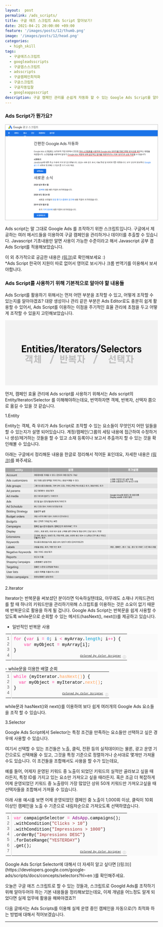 ```yaml
---
layout:  post
permalink: /ads_scripts/
title: 구글 애즈 스크립트 Ads Script 알아보기!
date: 2021-04-21 20:00:00 +09:00
feature: '/images/posts/12/thumb.png'
image: '/images/posts/12/head.png'
categories:
  - high_skill
tags:
  - 구글애즈스크립트
  - googleadsscripts
  - 구글앱스스크립트
  - adsscripts
  - 구글캠페인최적화
  - 구글스크립트
  - 구글자동입찰
  - googleappsscript
description: 구글 캠페인 관리를 손쉽게 자동화 할 수 있는 Google Ads Script를 알아보자!
---
```


### Ads Script가 뭔가요?

![ads_script](/images/posts/12/adsscript.png)

Ads script는 말 그대로 Google Ads 를 조작하기 위한 스크립트입니다. 구글에서 제공하는 여러 메서드들을 이용하여 구글 캠페인을 관리하거나 데이터를 추출할 수 있습니다. Javascript 기초내용만 알면 사용이 가능한 수준이라고 해서 Javascript 공부 겸 Ads Script를 적용해보았습니다.

이 외 추가적으로 궁금한 내용은 [(링크)](https://developers.google.com/google-ads/scripts?hl=en)로 확인해보세요 :)
<br>*Ads Script 한국어 지원이 따로 없어서 영어로 보시거나 크롬 번역기를 이용해서 보셔야합니다.

### Ads Script를 사용하기 위해 기본적으로 알아야 할 내용들

Ads Script를 활용하기 위해서는 먼저 어떤 부분을 조작할 수 있고, 어떻게 조작할 수 있는지를 알아야겠죠?
대량 생성이나 관리 같은 부분은 Ads Editor로도 충분히 쉽게 활용할 수 있어서, Ads Script를 이용하는 이점을 주기적인 효율 관리에 초첨을 두고 어떻게 조작할 수 있을지 고민해보았습니다.

![ads_script_element](/images/posts/12/adsscript_element.png)


먼저, 캠페인 효율 관리에 Ads script를 사용하기 위해서는 Ads script의 Entity/Iterator/Selector 를 이해해야하는데요, 번역하자면 객체, 반복자, 선택자 쯤으로 옮길 수 있을 것 같습니다.

1.Entity

Entity는 객체, 즉 우리가 Ads Script로 조작할 수 있는 요소들이 무엇인지 어떤 일들을 할 수 있는지가 설명 되어있습니다. 계정/캠페인/그룹의 세팅 내용에 접근하여 수정하거나 생성/제거하는 것들을 할 수 있고 소재 등록이나 보고서 추출까지 할 수 있는 것을 확인해볼 수 있습니다.

아래는 구글에서 정리해둔 내용을 한글로 정리해서 적어둔 표인데요, 자세한 내용은 [(링크)](https://developers.google.com/google-ads/scripts/docs/features/entities?hl=en
)를 봐주세요.

![ads_script_entites](/images/posts/12/entities.png)


2.Iterator

Iterator는 반복문을 써보셨던 분이라면 익숙하실텐데요, 아무래도 소재나 키워드관리를 할 때 하나의 키워드만을 관리하기위해 스크립트를 이용하는 것은 소요이 없기 때문에 반복문으로 활용을 하게 될 겁니다. Google Ads Script는 반복문을 쉽게 사용할 수 있도록 while문으로 순회할 수 있는 메서드(hasNext(), next())를 제공하고 있습니다.

- 일반적인 반복문 사용

<div class="colorscripter-code" style="color:#010101;font-family:Consolas, 'Liberation Mono', Menlo, Courier, monospace !important; position:relative !important;overflow:auto"><table class="colorscripter-code-table" style="margin:0;padding:0;border:none;background-color:#fafafa;border-radius:4px;" cellspacing="0" cellpadding="0"><tr><td style="padding:6px;border-right:2px solid #e5e5e5"><div style="margin:0;padding:0;word-break:normal;text-align:right;color:#666;font-family:Consolas, 'Liberation Mono', Menlo, Courier, monospace !important;line-height:130%"><div style="line-height:130%">1</div><div style="line-height:130%">2</div><div style="line-height:130%">3</div><div style="line-height:130%">4</div></div></td><td style="padding:6px 0;text-align:left"><div style="margin:0;padding:0;color:#010101;font-family:Consolas, 'Liberation Mono', Menlo, Courier, monospace !important;line-height:130%"><div style="padding:0 6px; white-space:pre; line-height:130%"><span style="color:#ff3399">for</span>&nbsp;(<span style="color:#ff3399">var</span>&nbsp;i&nbsp;<span style="color:#039C43"></span><span style="color:#ff3399">=</span>&nbsp;<span style="color:#308ce5">0</span>;&nbsp;i&nbsp;<span style="color:#039C43"></span><span style="color:#ff3399">&lt;</span>&nbsp;myArray.<span style="color:#0099cc">length</span>;&nbsp;i<span style="color:#039C43"></span><span style="color:#ff3399">+</span><span style="color:#039C43"></span><span style="color:#ff3399">+</span>)&nbsp;{</div><div style="padding:0 6px; white-space:pre; line-height:130%">&nbsp;&nbsp;&nbsp;&nbsp;<span style="color:#ff3399">var</span>&nbsp;myObject&nbsp;<span style="color:#039C43"></span><span style="color:#ff3399">=</span>&nbsp;myArray[i];</div><div style="padding:0 6px; white-space:pre; line-height:130%">}&nbsp;</div><div style="padding:0 6px; white-space:pre; line-height:130%">&nbsp;</div></div><div style="text-align:right;margin-top:-13px;margin-right:5px;font-size:9px;font-style:italic"><a href="http://colorscripter.com/info#e" target="_blank" style="color:#e5e5e5text-decoration:none">Colored by Color Scripter</a></div></td><td style="vertical-align:bottom;padding:0 2px 4px 0"><a href="http://colorscripter.com/info#e" target="_blank" style="text-decoration:none;color:white"><span style="font-size:9px;word-break:normal;background-color:#e5e5e5;color:white;border-radius:10px;padding:1px">cs</span></a></td></tr></table></div>
<br>
- while문을 이용한 배열 순회

<div class="colorscripter-code" style="color:#010101;font-family:Consolas, 'Liberation Mono', Menlo, Courier, monospace !important; position:relative !important;overflow:auto"><table class="colorscripter-code-table" style="margin:0;padding:0;border:none;background-color:#fafafa;border-radius:4px;" cellspacing="0" cellpadding="0"><tr><td style="padding:6px;border-right:2px solid #e5e5e5"><div style="margin:0;padding:0;word-break:normal;text-align:right;color:#666;font-family:Consolas, 'Liberation Mono', Menlo, Courier, monospace !important;line-height:130%"><div style="line-height:130%">1</div><div style="line-height:130%">2</div><div style="line-height:130%">3</div><div style="line-height:130%">4</div></div></td><td style="padding:6px 0;text-align:left"><div style="margin:0;padding:0;color:#010101;font-family:Consolas, 'Liberation Mono', Menlo, Courier, monospace !important;line-height:130%"><div style="padding:0 6px; white-space:pre; line-height:130%"><span style="color:#ff3399">while</span>&nbsp;(myIterator.<span style="color:#ff9b51">hasNext()</span>)&nbsp;{</div><div style="padding:0 6px; white-space:pre; line-height:130%">&nbsp;&nbsp;<span style="color:#ff3399">var</span>&nbsp;myObject&nbsp;<span style="color:#039C43"></span><span style="color:#ff3399">=</span>&nbsp;myIterator.<span style="color:#ff9b51">next()</span>;</div><div style="padding:0 6px; white-space:pre; line-height:130%">}&nbsp;</div><div style="padding:0 6px; white-space:pre; line-height:130%">&nbsp;</div></div><div style="text-align:right;margin-top:-13px;margin-right:5px;font-size:9px;font-style:italic"><a href="http://colorscripter.com/info#e" target="_blank" style="color:#e5e5e5text-decoration:none">Colored by Color Scripter</a></div></td><td style="vertical-align:bottom;padding:0 2px 4px 0"><a href="http://colorscripter.com/info#e" target="_blank" style="text-decoration:none;color:white"><span style="font-size:9px;word-break:normal;background-color:#e5e5e5;color:white;border-radius:10px;padding:1px">cs</span></a></td></tr></table></div>
<br>while문과 hasNext()와 next()를 이용하여 보다 쉽게 여러개의 Google Ads 요소들을 조작 할 수 있습니다.


3.Selector

Google Ads Script에서 Selector는 특정 조건을 만족하는 요소들만 선택하고 싶은 경우에 사용할 수 있습니다.


여기서 선택할 수 있는 조건들은 노출, 클릭, 전환 등의 실적데이터는 물론, 광고 운영 기간으로도 선택해올 수 있고, 그것을 특정 기준으로 정렬하거나 순서대로 몇개만 가져올 수도 있습니다.
이 조건들을 조합해서도 사용을 할 수가 있는데요,

예를 들어, 어제자 운영된 키워드 중 노출이 되었던 키워드의 실적만 골라보고 싶을 때 라든지, 특정 ID를 가지고 있는 요소만 가져오고 싶을 때라든지.
혹은 조금 더 복잡하게 어제 운영되었던 키워드 중 노출량이 가장 많았던 상위 50개 키워드만 가져오고싶을 때 선택자들을 조합해서 가져올 수 있습니다.

아래 사용 예시를 보면 어제 운영되었던 캠페인 중 노출이 1,000회 이상, 클릭이 10회 이상인 캠페인을 노출 수 기준으로 내림차순으로 가져오도록 선택하였습니다.

<div class="colorscripter-code" style="color:#010101;font-family:Consolas, 'Liberation Mono', Menlo, Courier, monospace !important; position:relative !important;overflow:auto"><table class="colorscripter-code-table" style="margin:0;padding:0;border:none;background-color:#fafafa;border-radius:4px;" cellspacing="0" cellpadding="0"><tr><td style="padding:6px;border-right:2px solid #e5e5e5"><div style="margin:0;padding:0;word-break:normal;text-align:right;color:#666;font-family:Consolas, 'Liberation Mono', Menlo, Courier, monospace !important;line-height:130%"><div style="line-height:130%">1</div><div style="line-height:130%">2</div><div style="line-height:130%">3</div><div style="line-height:130%">4</div><div style="line-height:130%">5</div><div style="line-height:130%">6</div><div style="line-height:130%">7</div></div></td><td style="padding:6px 0;text-align:left"><div style="margin:0;padding:0;color:#010101;font-family:Consolas, 'Liberation Mono', Menlo, Courier, monospace !important;line-height:130%"><div style="padding:0 6px; white-space:pre; line-height:130%"><span style="color:#ff3399">var</span>&nbsp;campaignSelector&nbsp;<span style="color:#039C43"></span><span style="color:#ff3399">=</span>&nbsp;<span style="color:purple">AdsApp</span>.campaigns();</div><div style="padding:0 6px; white-space:pre; line-height:130%">.withCondition(<span style="color:#993333">"Clicks&nbsp;&gt;&nbsp;10"</span>)</div><div style="padding:0 6px; white-space:pre; line-height:130%">.withCondition(<span style="color:#993333">"Impressions&nbsp;&gt;&nbsp;1000"</span>)</div><div style="padding:0 6px; white-space:pre; line-height:130%">.orderBy(<span style="color:#993333">"Impressions&nbsp;DESC"</span>)</div><div style="padding:0 6px; white-space:pre; line-height:130%">.forDateRange(<span style="color:#993333">"YESTERDAY"</span>)</div><div style="padding:0 6px; white-space:pre; line-height:130%">.get();</div><div style="padding:0 6px; white-space:pre; line-height:130%">&nbsp;</div></div><div style="text-align:right;margin-top:-13px;margin-right:5px;font-size:9px;font-style:italic"><a href="http://colorscripter.com/info#e" target="_blank" style="color:#e5e5e5text-decoration:none">Colored by Color Scripter</a></div></td><td style="vertical-align:bottom;padding:0 2px 4px 0"><a href="http://colorscripter.com/info#e" target="_blank" style="text-decoration:none;color:white"><span style="font-size:9px;word-break:normal;background-color:#e5e5e5;color:white;border-radius:10px;padding:1px">cs</span></a></td></tr></table></div>
<br>
Google Ads Script Selector에 대해서 더 자세히 알고 싶다면 [(링크)](https://developers.google.com/google-ads/scripts/docs/concepts/selectors?hl=en
)를 확인해주세요.




오늘은 구글 애즈 스크립트로 할 수 있는 것들과, 스크립트로 Googld Ads를 조작하기 위해 알아두어야 하는 기본 내용들을 정리해보았는데요, 이제 개념을 어느정도 알게 되었다면 실제 업무에 활용을 해봐야겠죠?!

다음 글에서는 Ads Scripts를 이용해 실제 운영 중인 캠페인을 자동으로(?) 최적화 하는 방법에 대해서 적어보겠습니다.

-----------------------------
